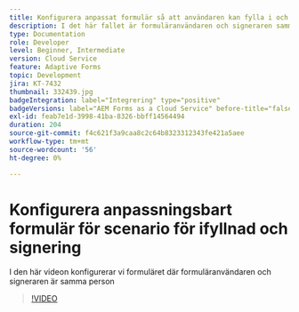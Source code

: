 ```yaml
---
title: Konfigurera anpassat formulär så att användaren kan fylla i och signera
description: I det här fallet är formuläranvändaren och signeraren samma person.
type: Documentation
role: Developer
level: Beginner, Intermediate
version: Cloud Service
feature: Adaptive Forms
topic: Development
jira: KT-7432
thumbnail: 332439.jpg
badgeIntegration: label="Integrering" type="positive"
badgeVersions: label="AEM Forms as a Cloud Service" before-title="false"
exl-id: feab7e1d-3998-41ba-8326-bbff14564494
duration: 204
source-git-commit: f4c621f3a9caa8c2c64b8323312343fe421a5aee
workflow-type: tm+mt
source-wordcount: '56'
ht-degree: 0%

---
```


# Konfigurera anpassningsbart formulär för scenario för ifyllnad och signering


I den här videon konfigurerar vi formuläret där formuläranvändaren och signeraren är samma person

>[!VIDEO](https://video.tv.adobe.com/v/332439?quality=12&learn=on)

